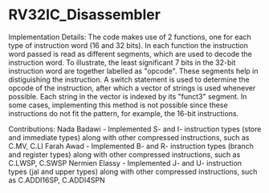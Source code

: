 # RV32IC_Disassembler

Implementation Details: 
The code makes use of 2 functions, one for each type of instruction word (16 and 32 bits). In each function the instruction word passed is read as different segments, which are used to decode the instruction word. To illustrate, the least significant 7 bits in the 32-bit instruction word are together labelled as "opcode". These segments help in distiguishing the instruction. A switch statement is used to determine the opcode of the instruction, after which a vector of strings is used whenever possible. Each string in the vector is indexed by its "funct3" segment. In some cases, implementing this method is not possible since these instructions do not fit the pattern, for example, the 16-bit instructions.

Contributions: 
Nada Badawi - Implemented S- and I- instruction types (store and immediate types) along with other compressed instructions, such as C.MV, C.LI
Farah Awad - Implemented B- and R- instruction types (branch and register types) along with other compressed instructions, such as C.LWSP, C.SWSP
Nermien Elassy - Implemented J- and U- instruction types (jal and upper types) along with other compressed instructions, such as C.ADDI16SP, C.ADDI4SPN
